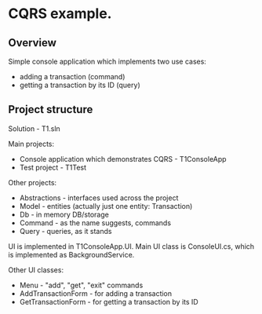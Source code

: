 # CQRS example.
## Overview
Simple console application which implements two use cases:
* adding a transaction (command)
* getting a transaction by its ID (query)

## Project structure
Solution - T1.sln

Main projects:
* Console application which demonstrates CQRS - T1ConsoleApp
* Test project - T1Test

Other projects:
* Abstractions - interfaces used across the project
* Model - entities (actually just one entity: Transaction)
* Db - in memory DB/storage
* Command - as the name suggests, commands
* Query - queries, as it stands

UI is implemented in T1ConsoleApp.UI.
Main UI class is ConsoleUI.cs, which is implemented as BackgroundService.

Other UI classes:
* Menu - "add", "get", "exit" commands
* AddTransactionForm - for adding a transaction
* GetTransactionForm - for getting a transaction by its ID
